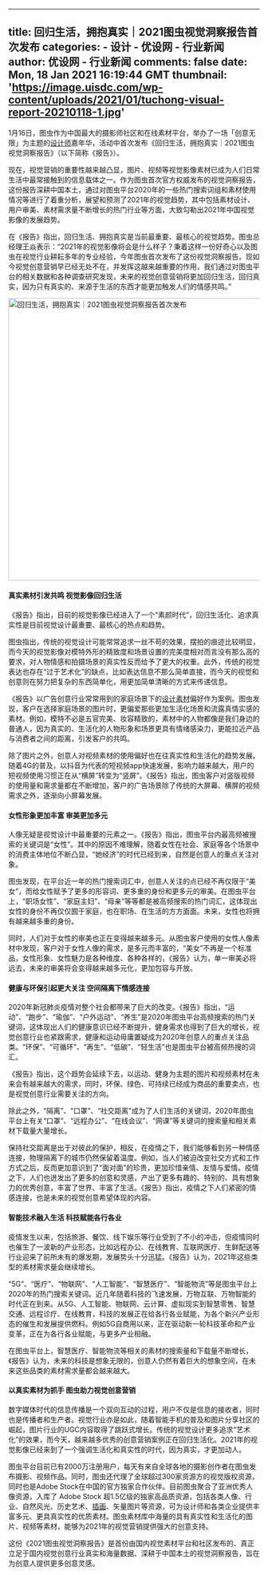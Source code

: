 
---
title: 回归生活，拥抱真实｜2021图虫视觉洞察报告首次发布
categories: 
    - 设计
    - 优设网 - 行业新闻
author: 优设网 - 行业新闻
comments: false
date: Mon, 18 Jan 2021 16:19:44 GMT
thumbnail: 'https://image.uisdc.com/wp-content/uploads/2021/01/tuchong-visual-report-20210118-1.jpg'
---

<div>   
<p>1月16日，图虫作为中国最大的摄影师社区和在线素材平台，举办了一场「创意无限」为主题的<a href="https://www.uisdc.com/tag/%e8%ae%be%e8%ae%a1%e5%b8%88" class="tag_a" target="_blank">设计师</a>嘉年华，活动中首次发布《回归生活，拥抱真实｜2021图虫视觉洞察报告》（以下简称《报告》）。</p>
<p>现在，视觉营销的重要性越来越凸显，图片、视频等视觉影像素材已成为人们日常生活中最常接触到的信息载体之一。作为图虫首次官方权威发布的视觉洞察报告，这份报告深耕中国本土，通过对图虫平台2020年的一些热门搜索词组和素材使用情况等进行了着重分析，展望和预测了2021年的视觉趋势，其中包括素材设计、用户审美、素材需求量不断增长的热门行业等方面，大致勾勒出2021年中国视觉影像的发展趋势。</p>
<p>在《报告》指出，回归生活、拥抱真实是当前最重要、最核心的视觉趋势。图虫总经理王焱表示：“2021年的视觉影像将会是什么样子？秉着这样一份好奇心以及图虫在视觉行业耕耘多年的专业经验，今年图虫首次发布了这份视觉洞察报告。现如今视觉创意营销早已经无处不在，并发挥这越来越重要的作用，我们通过对图虫平台的相关数据和各种调查研究发现，未来的视觉创意营销将更加回归生活，回归真实，因为只有真实的、来源于生活的东西才能更加触发人们的情感共鸣。”</p>
<p><span class="img-zoom"><img alt="回归生活，拥抱真实｜2021图虫视觉洞察报告首次发布" class="alignnone size-full wp-image-405770" src="https://image.uisdc.com/wp-content/uploads/2021/01/tuchong-visual-report-20210118-1.jpg" width="800" height="566" referrerpolicy="no-referrer"></span></p>
<h4>真实素材引发共鸣 视觉影像回归生活</h4>
<p>《报告》指出，目前的视觉影像已经进入了一个“素颜时代”，回归生活化、追求真实性是目前视觉设计最重要、最核心的热点和趋势。</p>
<p>图虫指出，传统的视觉设计可能常常追求一丝不苟的效果，摆拍的痕迹比较明显，而今天的视觉影像对模特外形的精致度和场景设置的完美度相对而言没有那么高的要求，对人物情感和拍摄场景的真实性反而给予了更大的权重。此外，传统的视觉表达也存在“过于艺术化”的缺点，比如表达信息不那么简单直接，而今天的视觉和创意则在努力把复杂的东西简单化，用更加简单清晰的方式来传递信息。</p>
<p>《报告》以广告创意行业常常用到的家庭场景下的<a href="https://www.uisdc.com/tag/%e8%ae%be%e8%ae%a1%e7%b4%a0%e6%9d%90" class="tag_a" target="_blank">设计素材</a>偏好作为案例。图虫发现，客户在选择家庭场景的图片时，更偏爱那些更加生活化场景和流露真情实感的素材。例如，模特不必是五官完美、妆容精致的，素材中的人物都像是我们身边的普通人，因为真实的、生活化的人物形象和场景更具有情绪感染力，更能拉近产品与消费者之间的距离，引发客户的共鸣。</p>
<p>除了图片之外，创意人对视频素材的使用偏好也在往真实性和生活化的趋势发展。随着4G的普及，以抖音为代表的短视频app快速发展，影响力越来越大，用户的短视频使用习惯正在从“横屏”转变为“竖屏”。《报告》指出，图虫客户对竖版视频的使用量和需求量都在不断增加，客户的广告场景除了传统的大屏幕、横屏的视频需求之外，逐渐向小屏幕发展。</p>
<h4>女性形象更加丰富 审美更加多元</h4>
<p>人像无疑是视觉设计中最重要的元素之一。《报告》指出，图虫平台内最高频被搜索的关键词是“女性”。其中的原因不难理解，随着女性在社会、家庭等各个场景中的消费主体地位不断凸显，“她经济”的时代已经到来，自然是创意人的重点关注对象。</p>
<p>图虫发现，在平台近一年的热门搜索词汇中，创意人关注的点已经不再仅限于“美女”，而给女性赋予了更多的形容词、更多重的身份和更多元的审美。在图虫平台上，“职场女性”、“家庭主妇”、“母亲”等等都是被高频搜索的热门词汇，这体现出女性的身份不再仅仅囿于家庭，也在职场、在生活的方方面面。未来，女性也将拥有越来越多重的身份。</p>
<p>同时，人们对于女性的审美也正在变得越来越多元。从图虫客户使用的女性人像素材中发现，客户对于女性人像的需求，是多元而丰富的，“美女”不再是一个标准品，女性形象、女性魅力是各种维度、各种各样的，《报告》认为，单一审美必将远去，未来的审美将会变得越来越多元化，更加包容与开放。</p>
<h4>健康与环保引起更大关注 空间隔离下情感连接</h4>
<p>2020年新冠肺炎疫情对整个社会都带来了巨大的改变。《报告》指出，“运动”、“跑步”、“瑜伽”、“户外运动”、“养生”是2020年图虫平台高频搜索的热门关键词，这体现出人们的健康意识已经不断提升，健身需求也得到了巨大的增长，视觉创意行业也紧跟需求，健康和运动毋庸置疑成为2020年创意人的重点关注品类。“环保”、“可循环”、“再生”、“低碳”、“轻生活”也是图虫平台被高频热搜的词汇。</p>
<p>《报告》指出，这个趋势会延续下去，以运动、健身为主题的图片和视频素材在未来会有越来越大的需求，同时，环保、绿色、可持续已经成为商品的重要卖点，也是视觉创意行业需要关注的方向。</p>
<p>除此之外，“隔离”、“口罩”、“社交距离”成为了人们生活的关键词，2020年图虫平台上有关“口罩”、“远程办公”、“在线会议”、“网课”等关键词的搜索量和相关素材下载量大量增长。</p>
<p>保持社交距离是出于对彼此的保护，相反，在疫情之下，我们能够看到另一种情感连接，物理隔离下的城市仍然保留着温度。例如，当人们被迫改变社交方式和工作方式之后，反而更加意识到了“面对面”的珍贵，更加珍惜亲情、友情与爱情。疫情之下，人们也迸发出了更多的创意和灵感，产出了更多有趣的、特别的、具有想象力的优秀创意，丰富了世界、丰富了生活。《报告》指出，疫情之下人们紧密的情感连接，也是未来的视觉创意希望体现的内容。</p>
<h4>智能技术融入生活 科技赋能各行各业</h4>
<p>疫情发生以来，包括旅游、餐饮、线下娱乐等行业受到了不小的冲击，但疫情同时也催生了一波新的产业形态，比如远程办公、在线教育、互联网医疗、生鲜配送等行业迎来了前所未有的爆发期，发展势头十分迅猛。《报告》认为，2021年这些类型的素材需求量会继续增长。</p>
<p>“5G”、“医疗”、“物联网”、“人工智能”、“智慧医疗”、“智能物流”等是图虫平台上2020年的热门搜索关键词。近几年随着科技的飞速发展，万物互联、万物智能的时代正在到来。从5G、人工智能、物联网、云计算、虚拟现实到智慧零售、智慧交通、远程诊疗、在线教育，科技的发展正在给各行各业赋能，为各个新兴产业形态的催生和发展提供燃料。例如5G自商用以来，正在驱动新一轮科技革命和产业变革，正在为各行各业赋能，与更多产业相融。</p>
<p>在图虫平台上，智慧医疗、智能物流等相关的素材的搜索量和下载量不断增长，《报告》认为，未来的科技是想象无限的，创意人仍然有着巨大的想象空间，在未来这些品类的素材需求量都会越来越大。</p>
<h4>以真实素材为抓手 图虫助力视觉创意营销</h4>
<p>数字媒体时代的信息传播是一个双向互动的过程，用户不仅是信息的接收者，同时也是传播者和生产者。视觉行业亦是如此，随着智能手机的普及和图片分享社区的崛起，图片行业的UGC内容取得了跳跃式增长。传统的视觉设计更多追求“艺术化”的效果，而今天，越来越多优秀的创意营销案例正在回归生活化。2021年的视觉影像已经来到了一个强调生活化和真实性的时代，因为真实，才更加动人。</p>
<p>图虫平台目前已有2000万注册用户，每天有来自全球各地的摄影创作者在图虫发布摄影、视频作品。同时，图虫还代理了全球超过300家资源方的视觉版权资源，同时也是Adobe Stock在中国的官方独家合作伙伴。目前图虫聚合了亚洲优秀人像资源，入库了 Adobe Stock 超1.5亿级的独家高品质资源，包括各类人像、行业、自然风光、历史艺术、<a href="https://www.uisdc.com/topic/%e6%8f%92%e7%94%bb" class="tag_a" target="_blank">插画</a>、矢量图片等资源，可为设计师和各类企业提供丰富多元、更具真实性的优质素材。图虫素材库中海量的具有真实性和生活化的图片、视频等素材，能够为2021年的视觉营销提供强大的创意支持。</p>
<p>这份《2021图虫视觉洞察报告》是首份由国内视觉素材平台和社区发布的、真正立足于国内视觉创意行业真实和海量数据、深耕于中国本土的视觉洞察报告，旨在为创意人提供更多创意灵感。</p>
    
</div>
            